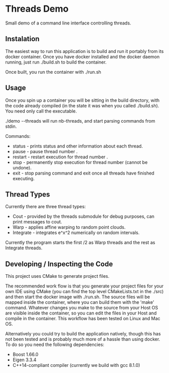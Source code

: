 # Threads Demo
Small demo of a command line interface controlling threads.

## Instalation
The easiest way to run this application is to build and run it portably from its
docker container. Once you have docker installed and the docker daemon running,
just run ./build.sh to build the container.

Once built, you run the container with ./run.sh


## Usage
Once you spin up a container you will be sitting in the build directory, with the code already compiled
(in the state it was when you called ./build.sh). You need only call the executable.

./demo --threads <nb-threads> will run nb-threads, and start parsing commands from stdin.

Commands:
* status       - prints status and other information about each thread.
* pause <nb>   - pause thread number <nb>.
* restart <nb> - restart execution for thread number <nb>.
* stop <nb>    - permanently stop execution for thread number <nb> (cannot be undone).
* exit         - stop parsing command and exit once all threads have finished executing.

## Thread Types
Currently there are three thread types:
* Cout      - provided by the threads submodule for debug purposes, can print messages to cout.
* Warp      - applies affine warping to random point clouds.
* Integrate - integrates e^x^2 numerically on random intervals.

Currently the program starts the first <nb-threads>/2 as Warp threads and the rest as Integrate threads.

## Developing / Inspecting the Code
This project uses CMake to generate project files.

The recommended work flow is that you generate your
project files for your own IDE using CMake (you can find the top level CMakeLists.txt in the ./src)
and then start the docker image with ./run.sh. The source
files will be mapped inside the container, where you can build them with the 'make' command. Whatever
changes you make to the source from your Host OS are visible inside the container, so you can edit
the files in your Host and compile in the container. This workflow has been tested on Linux and Mac OS.

Alternatively you could try to build the application natively, though this has not been tested and is
probably much more of a hassle than using docker. To do so you need the following dependencies:
   * Boost 1.66.0
   * Eigen 3.3.4
   * C++14-compliant compiler (currently we build with gcc 8.1.0)